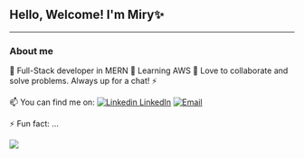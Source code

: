 ## Hello, Welcome! I'm Miry✨
---
### About me
🌱 Full-Stack developer in MERN
🔭 Learning AWS
💬 Love to collaborate and solve problems. Always up for a chat! 
⚡ 


📫 You can find me on:
[![Linkedin](https://i.stack.imgur.com/gVE0j.png) LinkedIn](https://www.linkedin.com/in/mirykonishi/)
[![Email](https://i.imgur.com/mFvGtnb.png)](mailto:user@example.com)

⚡ Fun fact: ...


<img src="https://github-readme-stats.vercel.app/api/top-langs?username=miryk&layout=compact"/>
